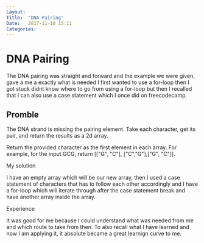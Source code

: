 ```yaml
---
Layout: 
Title:  "DNA Pairing"
Date:   2017-11-10 15:11
Categories: 
---
```


# DNA Pairing

The DNA pairing was straight and forward and the example we were given, gave a me a exactly what is needed I first wanted to use a for-loop then I got stuck didnt know where to go from using a for-loop but then I recalled that I can also use a case statement which I once did on freecodecamp.

## Promble

The DNA strand is missing the pairing element. Take each character, get its pair, and return the results as a 2d array.

Return the provided character as the first element in each array.
For example, for the input GCG, return [["G", "C"], ["C","G"],["G", "C"]].

My solution

I have an empty array which will be our new array, then I used a case statement of characters that has to follow each other accordingly and I have a for-loop which will iterate through after the case statement break and have another array inside the array.

Experience

It was good for me because I could understand what was needed from me and which route to take from then. To also recall what I have learned and now I am applying it, it absolute became a great learnign curve to me.

